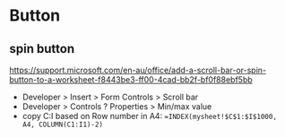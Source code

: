 # Button

## spin button
https://support.microsoft.com/en-au/office/add-a-scroll-bar-or-spin-button-to-a-worksheet-f8443be3-ff00-4cad-bb2f-bf0f88ebf5bb
- Developer > Insert > Form Controls > Scroll bar
- Developer > Controls ? Properties > Min/max value
- copy C:I based on Row number in A4: `=INDEX(mysheet!$C$1:$I$1000, A4, COLUMN(C1:I1)-2)`
